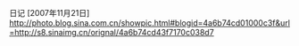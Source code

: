 日记 [2007年11月21日]
http://photo.blog.sina.com.cn/showpic.html#blogid=4a6b74cd01000c3f&url=http://s8.sinaimg.cn/orignal/4a6b74cd43f7170c038d7
